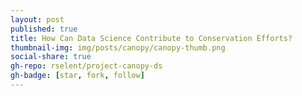 ```yaml
---
layout: post
published: true
title: How Can Data Science Contribute to Conservation Efforts?
thumbnail-img: img/posts/canopy/canopy-thumb.png
social-share: true
gh-repo: rselent/project-canopy-ds
gh-badge: [star, fork, follow]
---
```



